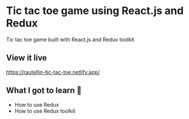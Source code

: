 # Tic tac toe game using React.js and Redux

Tic tac toe game built with React.js and Redux toolkit

## View it live

https://rautellin-tic-tac-toe.netlify.app/

## What I got to learn 🧠

* How to use Redux
* How to use Redux toolkit
